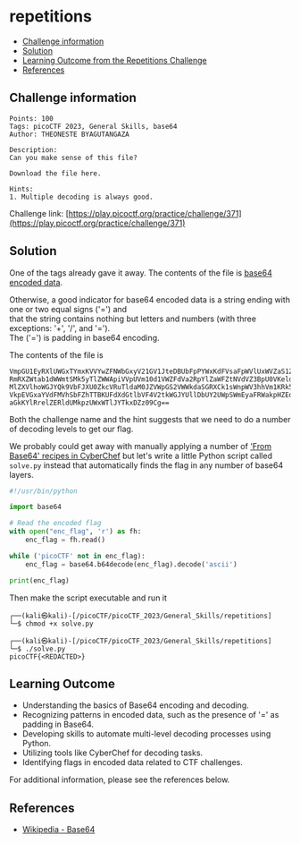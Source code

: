 # repetitions

- [Challenge information](#challenge-information)
- [Solution](#solution)
- [Learning Outcome from the Repetitions Challenge](#learning-outcome)
- [References](#references)

## Challenge information
```
Points: 100
Tags: picoCTF 2023, General Skills, base64
Author: THEONESTE BYAGUTANGAZA

Description:
Can you make sense of this file?

Download the file here.

Hints:
1. Multiple decoding is always good.
```
Challenge link: [https://play.picoctf.org/practice/challenge/371](https://play.picoctf.org/practice/challenge/371)

## Solution

One of the tags already gave it away. The contents of the file is [base64 encoded data](https://en.wikipedia.org/wiki/Base64).

Otherwise, a good indicator for base64 encoded data is a string ending with one or two equal signs ('=') and  
that the string contains nothing but letters and numbers (with three exceptions: '+', '/', and '=').  
The ('=') is padding in base64 encoding.

The contents of the file is
```
VmpGU1EyRXlUWGxTYmxKVVYwZFNWbGxyV21GV1JteDBUbFpPYWxKdFVsaFpWVlUxWVZaS1ZWWnVh
RmRXZWtab1dWWmtSMk5yTlZWWApiVVpUVm10d1VWZFdVa2RpYlZaWFZtNVdVZ3BpU0VKeldWUkNk
MlZXVlhoWGJYQk9VbFJXU0ZkcVRuTldaM0JZVWpGS2VWWkdaSGRXCk1sWnpWV3hhVm1KRk5XOVVW
VkpEVGxaYVdFMVhSbFZhTTBKUFdXdGtlbVF4V2tkWGJYUllDbUY2UWpSWmEyaFRWakpHZEdWRlZs
aGkKYlRrelZERldUMkpzUWxWTlJYTkxDZz09Cg==
```

Both the challenge name and the hint suggests that we need to do a number of decoding levels to get our flag.

We probably could get away with manually applying a number of ['From Base64' recipes in CyberChef](https://gchq.github.io/CyberChef/#recipe=From_Base64('A-Za-z0-9%2B/%3D',true,false)) but let's write a little Python script called `solve.py` instead that automatically finds the flag in any number of base64 layers.
```python
#!/usr/bin/python

import base64

# Read the encoded flag
with open("enc_flag", 'r') as fh:
    enc_flag = fh.read()

while ('picoCTF' not in enc_flag):
    enc_flag = base64.b64decode(enc_flag).decode('ascii')

print(enc_flag)
```

Then make the script executable and run it
```
┌──(kali㉿kali)-[/picoCTF/picoCTF_2023/General_Skills/repetitions]
└─$ chmod +x solve.py

┌──(kali㉿kali)-[/picoCTF/picoCTF_2023/General_Skills/repetitions]
└─$ ./solve.py       
picoCTF{<REDACTED>}
```
## Learning Outcome

- Understanding the basics of Base64 encoding and decoding.
- Recognizing patterns in encoded data, such as the presence of '=' as padding in Base64.
- Developing skills to automate multi-level decoding processes using Python.
- Utilizing tools like CyberChef for decoding tasks.
- Identifying flags in encoded data related to CTF challenges.


For additional information, please see the references below.

## References

- [Wikipedia - Base64](https://en.wikipedia.org/wiki/Base64)
